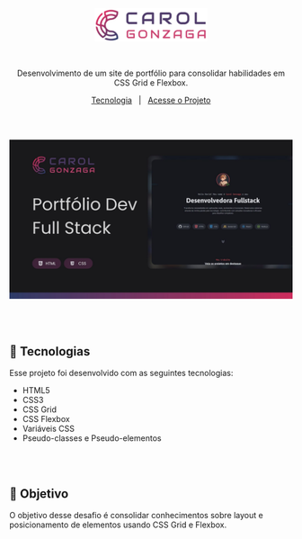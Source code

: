 <p align="center">
  <img src=".github/logo-carol-gonzaga.svg" alt="Minha Logo" width="200"/>
</p>

</br>

<p align="center">Desenvolvimento de um site de portfólio para consolidar habilidades em CSS Grid e Flexbox.</p>
<p align="center">
  <a href="#-tecnologias">Tecnologia</a>&nbsp;&nbsp;&nbsp;|&nbsp;&nbsp;&nbsp;<a href="https://carolgonzaga.github.io/portfolio-dev/">Acesse o Projeto</a>
</p>

</br>
</br>

<p align="center">
  <img src=".github/preview.jpg" alt="Preview do Projeto" width="600"/>
</p>

</br>
</br>

## 🚀 Tecnologias

Esse projeto foi desenvolvido com as seguintes tecnologias:

- HTML5
- CSS3
- CSS Grid
- CSS Flexbox
- Variáveis CSS
- Pseudo-classes e Pseudo-elementos

</br>
</br>

## 🎯 Objetivo

O objetivo desse desafio é consolidar conhecimentos sobre layout e posicionamento de elementos usando CSS Grid e Flexbox.
